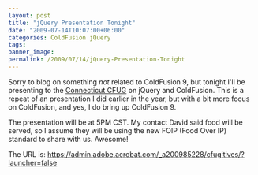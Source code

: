 ```yaml
---
layout: post
title: "jQuery Presentation Tonight"
date: "2009-07-14T10:07:00+06:00"
categories: ColdFusion jQuery 
tags: 
banner_image: 
permalink: /2009/07/14/jQuery-Presentation-Tonight
---
```


Sorry to blog on something <i>not</i> related to ColdFusion 9, but tonight I'll be presenting to the <a href="http://www.cfugitives.com/">Connecticut CFUG</a> on jQuery and ColdFusion. This is a repeat of an presentation I did earlier in the year, but with a bit more focus on ColdFusion, and yes, I do bring up ColdFusion 9. 

The presentation will be at 5PM CST. My contact David said food will be served, so I assume they will be using the new FOIP (Food Over IP) standard to share with us. Awesome!

The URL is: <a href="https://admin.adobe.acrobat.com/_a200985228/cfugitives/?launcher=false">https://admin.adobe.acrobat.com/_a200985228/cfugitives/?launcher=false</a>